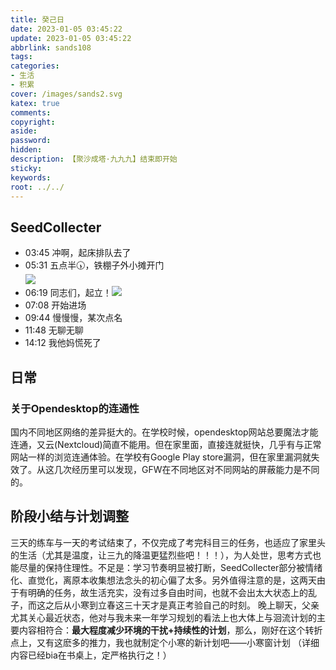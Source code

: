 ```yaml
---
title: 癸己日
date: 2023-01-05 03:45:22
update: 2023-01-05 03:45:22
abbrlink: sands108
tags:
categories:
- 生活
- 积累
cover: /images/sands2.svg
katex: true
comments:
copyright:
aside: 
password:
hidden:
description: 【聚沙成塔·九九九】结束即开始
sticky: 
keywords:
root: ../../
---
```


## SeedCollecter
- 03:45 冲啊，起床排队去了
- 05:31 五点半🕠，铁棚子外小摊开门<br>![](/images/20230102/Pasted%20Image%2020230105053015.jpeg)
- 06:19 同志们，起立！![](/images/20230102/Pasted%20Image%2020230105061906.jpeg)
- 07:08 开始进场
- 09:44 慢慢慢，某次点名
- 11:48 无聊无聊
- 14:12 我他妈慌死了


## 日常

### 关于Opendesktop的连通性
国内不同地区网络的差异挺大的。在学校时候，opendesktop网站总要魔法才能连通，又云(Nextcloud)简直不能用。但在家里面，直接连就挺快，几乎有与正常网站一样的浏览连通体验。在学校有Google Play store漏洞，但在家里漏洞就失效了。从这几次经历里可以发现，GFW在不同地区对不同网站的屏蔽能力是不同的。

## 阶段小结与计划调整
三天的练车与一天的考试结束了，不仅完成了考完科目三的任务，也适应了家里头的生活（尤其是温度，让三九的降温更猛烈些吧！！！），为人处世，思考方式也能尽量的保持住理性。不足是：学习节奏明显被打断，SeedCollecter部分被情绪化、直觉化，离原本收集想法念头的初心偏了太多。另外值得注意的是，这两天由于有明确的任务，故生活充实，没有过多自由时间，也就不会出太大状态上的乱子，而这之后从小寒到立春这三十天才是真正考验自己的时刻。
晚上聊天，父亲尤其关心最近状态，他对与我未来一年学习规划的看法上也大体上与洄流计划的主要内容相符合：**最大程度减少环境的干扰+持续性的计划**，那么，刚好在这个转折点上，又有这麽多的推力，我也就制定个小寒的新计划吧——小寒窗计划
（详细内容已经bia在书桌上，定严格执行之！）


